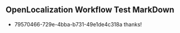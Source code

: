 ## OpenLocalization Workflow Test MarkDown
* 79570466-729e-4bba-b731-49e1de4c318a thanks!

<!--HONumber=Jul16_HO4-->


